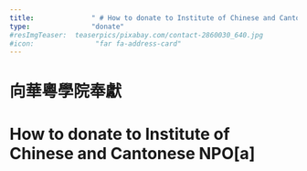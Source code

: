 ```yaml
---
title:              " # How to donate to Institute of Chinese and Cantonese NPO[a]"
type:               "donate"
#resImgTeaser:  teaserpics/pixabay.com/contact-2860030_640.jpg
#icon:               "far fa-address-card"
---
```


# 向華粵學院奉獻
# How to donate to Institute of Chinese and Cantonese NPO[a]

